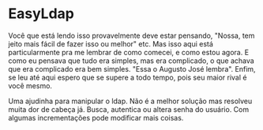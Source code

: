 # EasyLdap

Você que está lendo isso provavelmente deve estar pensando, "Nossa, tem jeito mais fácil de fazer isso ou melhor" etc.
Mas isso aqui está particularmente pra me lembrar de como comecei, e como estou agora.
E como eu pensava que tudo era simples, mas era complicado, o que achava que era complicado era bem simples.
  "Essa o Augusto José lembra".
Enfim, se leu até aqui espero que se supere a todo tempo, pois seu maior rival é você mesmo.




Uma ajudinha para manipular o ldap. Não é a melhor solução mas resolveu muita dor de cabeça já.
Busca, autentica ou altera senha do usuário. Com algumas incrementações pode modificar mais coisas.
